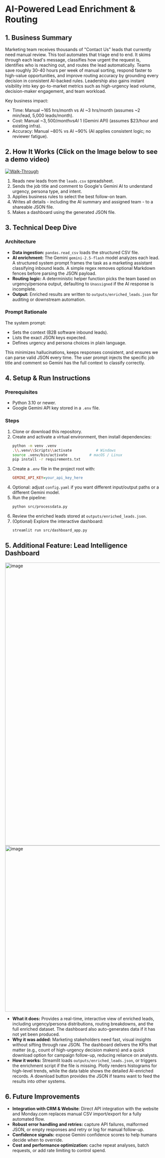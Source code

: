 # AI-Powered Lead Enrichment & Routing

## 1. Business Summary
Marketing team receives thousands of "Contact Us" leads that currently need manual review. This tool automates that triage end to end. It skims through each lead's message, classifies how urgent the request is, identifies who is reaching out, and routes the lead automatically. Teams save roughly 30-40 hours per week of manual sorting, respond faster to high-value opportunities, and improve routing accuracy by grounding every decision in consistent AI-backed rules. Leadership also gains instant visibility into key go-to-market metrics such as high-urgency lead volume, decision-maker engagement, and team workload.

Key business impact:
- Time: Manual ~165 hrs/month vs AI ~3 hrs/month (assumes ~2 min/lead, 5,000 leads/month).
- Cost: Manual ~$3,500/month vs AI ~$1 (Gemini API) (assumes $23/hour and existing infra).
- Accuracy: Manual ~80% vs AI ~90% (AI applies consistent logic; no reviewer fatigue).


## 2. How It Works (Click on the Image below to see a demo video)
[![Walk-Through](https://github.com/user-attachments/assets/ccec57c2-77d0-42cc-89f7-534740eee22c)](https://www.youtube.com/watch?v=3SFRvY3632I)
1. Reads new leads from the `leads.csv` spreadsheet.
2. Sends the job title and comment to Google's Gemini AI to understand urgency, persona type, and intent.
3. Applies business rules to select the best follow-on team.
4. Writes all details - including the AI summary and assigned team - to a shareable JSON file.
5. Makes a dashboard using the generated JSON file.

## 3. Technical Deep Dive

### Architecture
- **Data ingestion:** `pandas.read_csv` loads the structured CSV file.
- **AI enrichment:** The Gemini `gemini-2.5-flash` model analyzes each lead. A structured system prompt frames the task as a marketing assistant classifying inbound leads. A simple regex removes optional Markdown fences before parsing the JSON payload.
- **Routing logic:** A deterministic helper function picks the team based on urgency/persona output, defaulting to `Unassigned` if the AI response is incomplete.
- **Output:** Enriched results are written to `outputs/enriched_leads.json` for auditing or downstream automation.

### Prompt Rationale
The system prompt:
- Sets the context (B2B software inbound leads).
- Lists the exact JSON keys expected.
- Defines urgency and persona choices in plain language.

This minimizes hallucinations, keeps responses consistent, and ensures we can parse valid JSON every time. The user prompt injects the specific job title and comment so Gemini has the full context to classify correctly.

## 4. Setup & Run Instructions

### Prerequisites
- Python 3.10 or newer.
- Google Gemini API key stored in a `.env` file.

### Steps
1. Clone or download this repository.
2. Create and activate a virtual environment, then install dependencies:
   ```bash
   python -m venv .venv
   .\\.venv\\Scripts\\activate           # Windows
   source .venv/bin/activate          # macOS / Linux
   pip install -r requirements.txt
   ```
3. Create a `.env` file in the project root with:
   ```ini
   GEMINI_API_KEY=your_api_key_here
   ```
4. Optional: adjust `config.yaml` if you want different input/output paths or a different Gemini model.
5. Run the pipeline:
   ```bash
   python src/processdata.py
   ```
6. Review the enriched leads stored at `outputs/enriched_leads.json`.
7. (Optional) Explore the interactive dashboard:
   ```bash
   streamlit run src/dashboard_app.py
   ```

## 5. Additional Feature: Lead Intelligence Dashboard
<img width="1905" height="921" alt="image" src="https://github.com/user-attachments/assets/ccec57c2-77d0-42cc-89f7-534740eee22c" />
<img width="1834" height="541" alt="image" src="https://github.com/user-attachments/assets/8d132b59-74b1-45df-b5db-09478a6f12ae" />


- **What it does:** Provides a real-time, interactive view of enriched leads, including urgency/persona distributions, routing breakdowns, and the full enriched dataset. The dashboard also auto-generates data if it has not yet been produced.
- **Why it was added:** Marketing stakeholders need fast, visual insights without sifting through raw JSON. The dashboard delivers the KPIs that matter (e.g., count of high-urgency decision makers) and a quick download option for campaign follow-up, reducing reliance on analysts.
- **How it works:** Streamlit loads `outputs/enriched_leads.json`, or triggers the enrichment script if the file is missing. Plotly renders histograms for high-level trends, while the data table shows the detailed AI-enriched records. A download button provides the JSON if teams want to feed the results into other systems.

## 6. Future Improvements
- **Integration with CRM & Website**: Direct API integration with the website and Monday.com replaces manual CSV import/export for a fully automated flow.
- **Robust error handling and retries:** capture API failures, malformed JSON, or empty responses and retry or log for manual follow-up.
- **Confidence signals:** expose Gemini confidence scores to help humans decide when to override.
- **Cost and performance optimization:** cache repeat analyses, batch requests, or add rate limiting to control spend.


